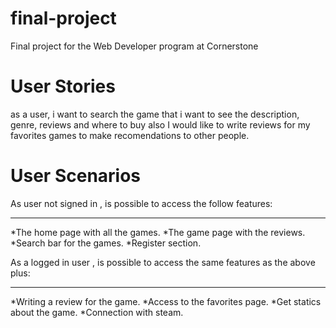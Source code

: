 # final-project
Final project for the Web Developer program at Cornerstone


# User Stories

as a user, i want to search the game that i want to see the description, genre, reviews and where to buy also I would like to write reviews for my favorites games to make recomendations to other people.


# User Scenarios
As user not signed in , is possible to access the follow features:
***
*The home page with all the games.
*The game page with the reviews.
*Search bar for the games.
*Register section.

As a logged in user , is possible to access the same features as the above plus:
***
*Writing a review for the game.
*Access to the favorites page.
*Get statics about the game.
*Connection with steam.
